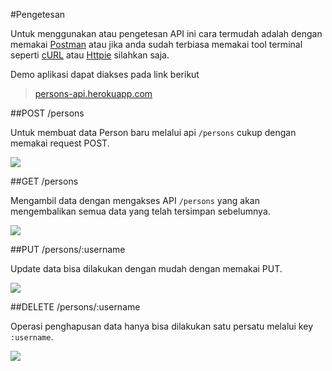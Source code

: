 #Pengetesan

Untuk menggunakan atau pengetesan API ini cara termudah adalah dengan memakai [Postman](https://www.getpostman.com/) atau jika anda sudah terbiasa memakai tool terminal seperti [cURL](http://curl.haxx.se/) atau [Httpie](https://github.com/jkbrzt/httpie) silahkan saja.

Demo aplikasi dapat diakses pada link berikut

> [persons-api.herokuapp.com](persons-api.herokuapp.com)


##POST /persons 

Untuk membuat data Person baru melalui api `/persons` cukup dengan memakai request POST. 

![](https://raw.githubusercontent.com/junwatu/pengenalan-nodejs-gitbook/develop/images/person-rest-post.png)


##GET /persons

Mengambil data dengan mengakses API `/persons` yang akan mengembalikan semua data yang telah tersimpan sebelumnya. 

![](https://raw.githubusercontent.com/junwatu/pengenalan-nodejs-gitbook/develop/images/person-rest-get.png)


##PUT /persons/:username

Update data bisa dilakukan dengan mudah dengan memakai PUT.

![](https://raw.githubusercontent.com/junwatu/pengenalan-nodejs-gitbook/develop/images/person-rest-update.png)


##DELETE /persons/:username

Operasi penghapusan data hanya bisa dilakukan satu persatu melalui key `:username`.

![](https://raw.githubusercontent.com/junwatu/pengenalan-nodejs-gitbook/develop/images/person-rest-delete.png)